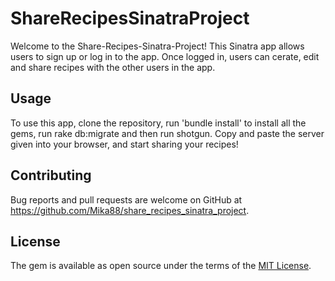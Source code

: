# ShareRecipesSinatraProject

Welcome to the Share-Recipes-Sinatra-Project! 
This Sinatra app allows users to sign up or log in to the app. 
Once logged in, users can cerate, edit and share recipes with the other users in the app.


## Usage

To use this app, clone the repository, run 'bundle install' to install all the gems, run rake db:migrate and then run shotgun. 
Copy and paste the server given into your browser, and start sharing your recipes!

## Contributing

Bug reports and pull requests are welcome on GitHub at https://github.com/Mika88/share_recipes_sinatra_project.

## License

The gem is available as open source under the terms of the [MIT License](https://opensource.org/licenses/MIT).
